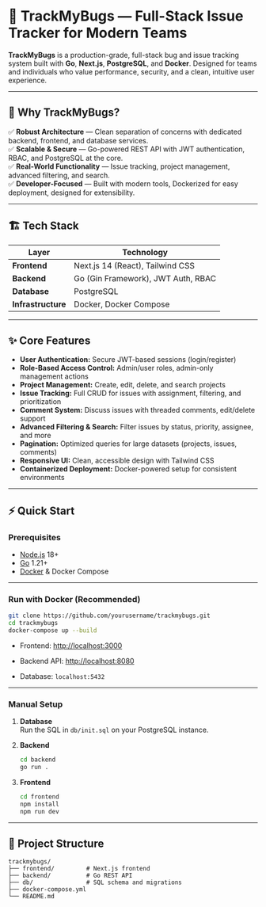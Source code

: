 
# 🐛 TrackMyBugs — Full-Stack Issue Tracker for Modern Teams

**TrackMyBugs** is a production-grade, full-stack bug and issue tracking system built with **Go**, **Next.js**, **PostgreSQL**, and **Docker**. Designed for teams and individuals who value performance, security, and a clean, intuitive user experience.

---

## 🚀 Why TrackMyBugs?

✅ **Robust Architecture** — Clean separation of concerns with dedicated backend, frontend, and database services.  
✅ **Scalable & Secure** — Go-powered REST API with JWT authentication, RBAC, and PostgreSQL at the core.  
✅ **Real-World Functionality** — Issue tracking, project management, advanced filtering, and search.  
✅ **Developer-Focused** — Built with modern tools, Dockerized for easy deployment, designed for extensibility.  

---

## 🏗️ Tech Stack

| Layer             | Technology                          |
|-------------------|-------------------------------------|
| **Frontend**      | Next.js 14 (React), Tailwind CSS    |
| **Backend**       | Go (Gin Framework), JWT Auth, RBAC |
| **Database**      | PostgreSQL                         |
| **Infrastructure**| Docker, Docker Compose             |

---

## ✨ Core Features

- **User Authentication:** Secure JWT-based sessions (login/register)  
- **Role-Based Access Control:** Admin/user roles, admin-only management actions  
- **Project Management:** Create, edit, delete, and search projects  
- **Issue Tracking:** Full CRUD for issues with assignment, filtering, and prioritization  
- **Comment System:** Discuss issues with threaded comments, edit/delete support  
- **Advanced Filtering & Search:** Filter issues by status, priority, assignee, and more  
- **Pagination:** Optimized queries for large datasets (projects, issues, comments)  
- **Responsive UI:** Clean, accessible design with Tailwind CSS  
- **Containerized Deployment:** Docker-powered setup for consistent environments

---

## ⚡ Quick Start

### Prerequisites

- [Node.js](https://nodejs.org/) 18+  
- [Go](https://golang.org/) 1.21+  
- [Docker](https://www.docker.com/) & Docker Compose  

---

### Run with Docker (Recommended)

```bash
git clone https://github.com/yourusername/trackmybugs.git
cd trackmybugs
docker-compose up --build
```
-   Frontend: [http://localhost:3000](http://localhost:3000/)
    
-   Backend API: [http://localhost:8080](http://localhost:8080/)
    
-   Database: `localhost:5432`
    

----------

### Manual Setup

1.  **Database**  
    Run the SQL in `db/init.sql` on your PostgreSQL instance.
    
2.  **Backend**
    
    ```bash
    cd backend
    go run .
    ```
    
3.  **Frontend**
    
    ```bash
    cd frontend
    npm install
    npm run dev
    ```
    

----------

## 📁 Project Structure

```
trackmybugs/
├── frontend/         # Next.js frontend
├── backend/          # Go REST API
├── db/               # SQL schema and migrations
├── docker-compose.yml
└── README.md

```